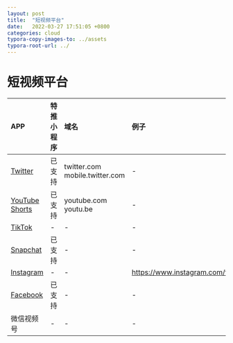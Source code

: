 ```yaml
---
layout: post
title:  "短视频平台"
date:   2022-03-27 17:51:05 +0800
categories: cloud
typora-copy-images-to: ../assets
typora-root-url: ../
---
```


# 短视频平台

| APP | 特推小程序 | 域名 | 例子 |
| :---- | :---- | :---- | :---- |
| [Twitter][1] | 已支持 | twitter.com mobile.twitter.com | - |
| [YouTube Shorts][2] | 已支持 | youtube.com youtu.be  | - |
| [TikTok][3] | - | -  | - |
| [Snapchat][4] | 已支持 | -  | - |
| [Instagram][5] | - | -  | https://www.instagram.com/tv/CbdmWyDPwkk |
| [Facebook][6] | 已支持 | -  | - |
| 微信视频号 | - | -  | - |

[1]: twitter.com
[2]: youtube.com
[3]: tiktok.com
[4]: snapchat.com
[5]: instagram.com
[6]: facebook.com
